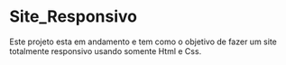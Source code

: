 # Site_Responsivo
 Este projeto esta em andamento e tem como o objetivo de  fazer um site totalmente responsivo usando somente Html e Css.

